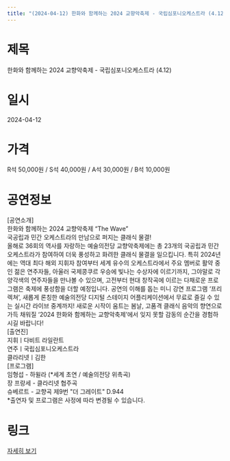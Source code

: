 ```yaml
---
title: "(2024-04-12) 한화와 함께하는 2024 교향악축제 - 국립심포니오케스트라 (4.12)"
---
```


# 제목
한화와 함께하는 2024 교향악축제 - 국립심포니오케스트라 (4.12)

# 일시
2024-04-12

# 가격
R석 50,000원 / S석 40,000원 / A석 30,000원 / B석 10,000원

# 공연정보
[공연소개]  
한화와 함께하는 2024 교향악축제 “The Wave”  
국공립과 민간 오케스트라의 만남으로 퍼지는 클래식 물결!  
올해로 36회의 역사를 자랑하는 예술의전당 교향악축제에는 총 23개의 국공립과 민간 오케스트라가 참여하여 더욱 풍성하고 화려한 클래식 물결을 일으킵니다. 특히 2024년에는 역대 최다 해외 지휘자 참여부터 세계 유수의 오케스트라에서 주요 멤버로 활약 중인 젊은 연주자들, 아울러 국제콩쿠르 우승에 빛나는 수상자에 이르기까지, 그야말로 각양각색의 연주자들을 만나볼 수 있으며, 고전부터 현대 창작곡에 이르는 다채로운 프로그램은 축제에 풍성함을 더할 예정입니다. 공연의 이해를 돕는 미니 강연 프로그램 ‘프리렉쳐’, 새롭게 론칭한 예술의전당 디지털 스테이지 어플리케이션에서 무료로 즐길 수 있는 실시간 라이브 중계까지! 새로운 시작이 움트는 봄날, 고품격 클래식 음악의 향연으로 가득 채워질 ‘2024 한화와 함께하는 교향악축제’에서 잊지 못할 감동의 순간을 경험하시길 바랍니다!  
[출연진]  
지휘ㅣ다비트 라일란트  
연주ㅣ국립심포니오케스트라  
클라리넷ㅣ김한  
[프로그램]  
임형섭 - 하윌라 (*세계 초연 / 예술의전당 위촉곡)  
장 프랑세 - 클라리넷 협주곡  
슈베르트 - 교향곡 제9번 "더 그레이트" D.944  
*출연자 및 프로그램은 사정에 따라 변경될 수 있습니다.

# 링크
[자세히 보기](https://www.sac.or.kr/site/main/show/show_view?SN=60233, "https://www.sac.or.kr/site/main/show/show_view?SN=60233")
